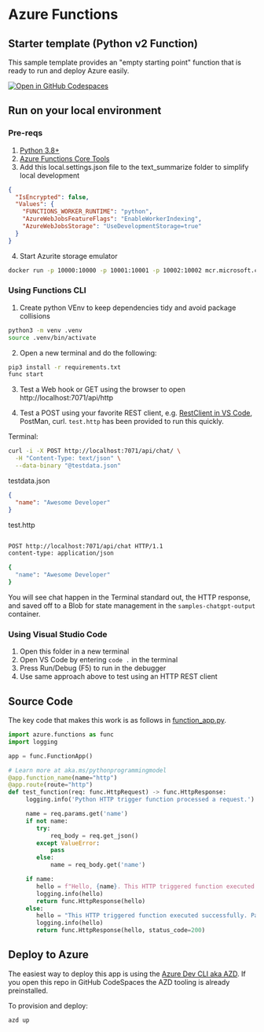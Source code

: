 # Azure Functions
## Starter template (Python v2 Function)

This sample template provides an "empty starting point" function that is ready to run and deploy Azure easily.  

[![Open in GitHub Codespaces](https://github.com/codespaces/badge.svg)](https://github.com/codespaces/new?hide_repo_select=true&ref=main&repo=575770869)

## Run on your local environment

### Pre-reqs
1) [Python 3.8+](https://www.python.org/) 
2) [Azure Functions Core Tools](https://learn.microsoft.com/en-us/azure/azure-functions/functions-run-local?tabs=v4%2Cmacos%2Ccsharp%2Cportal%2Cbash#install-the-azure-functions-core-tools)
3) Add this local.settings.json file to the text_summarize folder to simplify local development
```json
{
  "IsEncrypted": false,
  "Values": {
    "FUNCTIONS_WORKER_RUNTIME": "python",
    "AzureWebJobsFeatureFlags": "EnableWorkerIndexing",
    "AzureWebJobsStorage": "UseDevelopmentStorage=true"
  }
}
```
4) Start Azurite storage emulator
```bash
docker run -p 10000:10000 -p 10001:10001 -p 10002:10002 mcr.microsoft.com/azure-storage/azurite
```

### Using Functions CLI
1) Create python VEnv to keep dependencies tidy and avoid package collisions
```bash
python3 -m venv .venv
source .venv/bin/activate
```

2) Open a new terminal and do the following:

```bash
pip3 install -r requirements.txt
func start
```
3) Test a Web hook or GET using the browser to open http://localhost:7071/api/http

4) Test a POST using your favorite REST client, e.g. [RestClient in VS Code](https://marketplace.visualstudio.com/items?itemName=humao.rest-client), PostMan, curl.  `test.http` has been provided to run this quickly.   

Terminal:
```bash
curl -i -X POST http://localhost:7071/api/chat/ \
  -H "Content-Type: text/json" \
  --data-binary "@testdata.json"
```

testdata.json
```json
{
  "name": "Awesome Developer"
}
```

test.http
```bash

POST http://localhost:7071/api/chat HTTP/1.1
content-type: application/json

{
  "name": "Awesome Developer"
}
```

You will see chat happen in the Terminal standard out, the HTTP response, and saved off to a Blob for state management in the `samples-chatgpt-output` container.  

### Using Visual Studio Code
1) Open this folder in a new terminal
2) Open VS Code by entering `code .` in the terminal
3) Press Run/Debug (F5) to run in the debugger
4) Use same approach above to test using an HTTP REST client

## Source Code

The key code that makes this work is as follows in [function_app.py](function_app.py).  

```python
import azure.functions as func
import logging

app = func.FunctionApp()

# Learn more at aka.ms/pythonprogrammingmodel
@app.function_name(name="http")
@app.route(route="http")
def test_function(req: func.HttpRequest) -> func.HttpResponse:
     logging.info('Python HTTP trigger function processed a request.')

     name = req.params.get('name')
     if not name:
        try:
            req_body = req.get_json()
        except ValueError:
            pass
        else:
            name = req_body.get('name')

     if name:
        hello = f"Hello, {name}. This HTTP triggered function executed successfully."
        logging.info(hello)
        return func.HttpResponse(hello)
     else:
        hello = "This HTTP triggered function executed successfully. Pass a name in the query string or in the request body for a personalized response."
        logging.info(hello)
        return func.HttpResponse(hello, status_code=200)
```

## Deploy to Azure

The easiest way to deploy this app is using the [Azure Dev CLI aka AZD](https://aka.ms/azd).  If you open this repo in GitHub CodeSpaces the AZD tooling is already preinstalled.

To provision and deploy:
```bash
azd up
```
